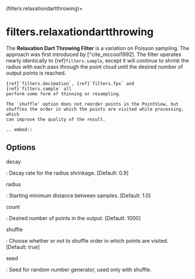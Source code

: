 (filters.relaxationdartthrowing)=

# filters.relaxationdartthrowing

The **Relaxation Dart Throwing Filter** is a variation on Poisson sampling. The
approach was first introduced by [^cite_mccool1992]. The filter operates nearly
identically to {ref}`filters.sample`, except it will continue to shrink the
radius with each pass through the point cloud until the desired number of
output points is reached.

```{seealso}
{ref}`filters.decimation`, {ref}`filters.fps` and {ref}`filters.sample` all
perform some form of thinning or resampling.
```

```{note}
The `shuffle` option does not reorder points in the PointView, but
shuffles the order in which the points are visited while processing, which
can improve the quality of the result.
```

```{eval-rst}
.. embed::
```

## Options

decay

: Decay rate for the radius shrinkage. \[Default: 0.9\]

radius

: Starting minimum distance between samples. \[Default: 1.0\]

count

: Desired number of points in the output. \[Default: 1000\]

shuffle

: Choose whether or not to shuffle order in which points are visited. \[Default:
  true\]

seed

: Seed for random number generator, used only with shuffle.

```{include} filter_opts.md
```
